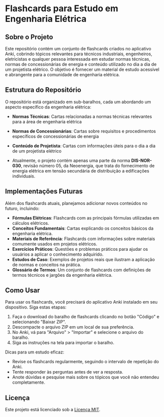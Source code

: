# Flashcards para Estudo em Engenharia Elétrica

## Sobre o Projeto

Este repositório contém um conjunto de flashcards criados no aplicativo Anki, cobrindo tópicos relevantes para técnicos industriais, engenheiros, eletricistas e qualquer pessoa interessada em estudar normas técnicas, normas de concessionárias de energia e conteúdo utilizado no dia a dia de um projetista elétrico. O objetivo é fornecer um material de estudo acessível e abrangente para a comunidade de engenharia elétrica.

## Estrutura do Repositório

O repositório está organizado em sub-baralhos, cada um abordando um aspecto específico da engenharia elétrica:

- **Normas Técnicas**: Cartas relacionadas a normas técnicas relevantes para a área de engenharia elétrica
- **Normas de Concessionárias**: Cartas sobre requisitos e procedimentos específicos de concessionárias de energia
- **Conteúdo de Projetista**: Cartas com informações úteis para o dia a dia de um projetista elétrico

- Atualmente, o projeto contém apenas uma parte da norma **DIS-NOR-030**, revisão número 05, da Neoenergia, que trata do fornecimento de energia elétrica em tensão secundária de distribuição a edificações individuais.

## Implementações Futuras

Além dos flashcards atuais, planejamos adicionar novos conteúdos no futuro, incluindo:

- **Fórmulas Elétricas**: Flashcards com as principais fórmulas utilizadas em cálculos elétricos.
- **Conceitos Fundamentais**: Cartas explicando os conceitos básicos da engenharia elétrica.
- **Materiais de Referência**: Flashcards com informações sobre materiais comumente usados em projetos elétricos.
- **Exercícios Práticos**: Questões e problemas práticos para ajudar os usuários a aplicar o conhecimento adquirido.
- **Estudos de Caso**: Exemplos de projetos reais que ilustram a aplicação de normas e conceitos na prática.
- **Glossário de Termos**: Um conjunto de flashcards com definições de termos técnicos e jargões da engenharia elétrica.

## Como Usar

Para usar os flashcards, você precisará do aplicativo Anki instalado em seu dispositivo. Siga estas etapas:

1. Faça o download do baralho de flashcards clicando no botão "Código" e selecionando "Baixar ZIP".
2. Descompacte o arquivo ZIP em um local de sua preferência.
3. No Anki, vá para "Arquivo" > "Importar" e selecione o arquivo do baralho.
4. Siga as instruções na tela para importar o baralho.

Dicas para um estudo eficaz:

- Revise os flashcards regularmente, seguindo o intervalo de repetição do Anki.
- Tente responder às perguntas antes de ver a resposta.
- Anote dúvidas e pesquise mais sobre os tópicos que você não entendeu completamente.

## Licença

Este projeto está licenciado sob a [Licença MIT](LICENSE).
